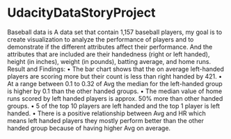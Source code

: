# UdacityDataStoryProject
Baseball data is A data set that contain 1,157 baseball players, my goal is to create visualization to analyze the performance of players and to demonstrate if the different attributes affect their performance. And the attributes that are included are their handedness (right or left handed), height (in inches), weight (in pounds), batting average, and home runs.
Result and Findings:
• The bar chart shows that the on average left-handed players are scoring more but their count is less than right handed by 421.
• At a range between 0.1 to 0.32 of Avg the median for the left-handed group is higher by 0.1 than the other handed groups.
• The median value of home runs scored by left handed players is approx. 50% more than other handed groups.
• 5 of the top 10 players are left handed and the top 1 player is left handed.
• There is a positive relationship between Avg and HR which means left handed players they mostly perform better than the other handed group because of having higher Avg on average.
